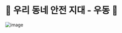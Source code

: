 # 🍜 우리 동네 안전 지대 - 우동 🍥

![image](https://github.com/team-dsm36/.github/assets/101314072/7ee8d465-5178-44a6-9ecd-f22ca3100e3e)
